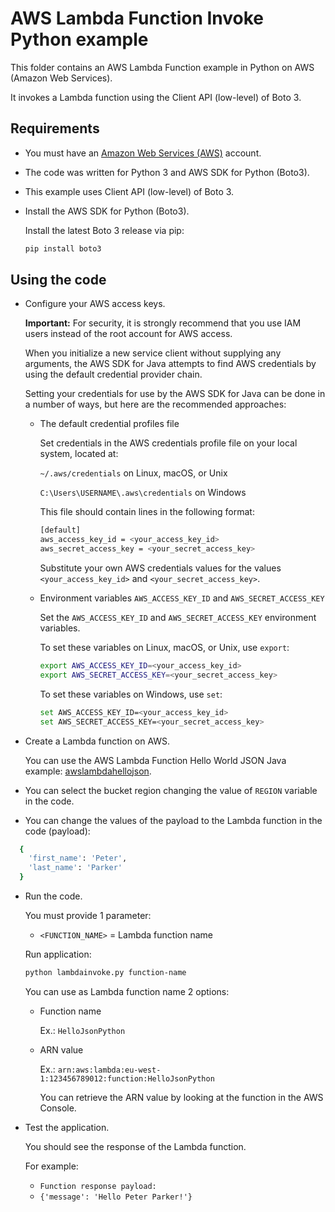 # AWS Lambda Function Invoke Python example

This folder contains an AWS Lambda Function example in Python on AWS (Amazon Web Services).

It invokes a Lambda function using the Client API (low-level) of Boto 3.

## Requirements

* You must have an [Amazon Web Services (AWS)](http://aws.amazon.com/) account.

* The code was written for Python 3 and AWS SDK for Python (Boto3).

* This example uses Client API (low-level) of Boto 3.

* Install the AWS SDK for Python (Boto3).

  Install the latest Boto 3 release via pip:

  ```bash
  pip install boto3
  ```

## Using the code

* Configure your AWS access keys.

  **Important:** For security, it is strongly recommend that you use IAM users instead of the root account for AWS access.

  When you initialize a new service client without supplying any arguments, the AWS SDK for Java attempts to find AWS credentials by using the default credential provider chain.

  Setting your credentials for use by the AWS SDK for Java can be done in a number of ways, but here are the recommended approaches:

  * The default credential profiles file
  
    Set credentials in the AWS credentials profile file on your local system, located at:

    `~/.aws/credentials` on Linux, macOS, or Unix

    `C:\Users\USERNAME\.aws\credentials` on Windows

    This file should contain lines in the following format:

    ```bash
    [default]
    aws_access_key_id = <your_access_key_id>
    aws_secret_access_key = <your_secret_access_key>
    ```
    Substitute your own AWS credentials values for the values `<your_access_key_id>` and `<your_secret_access_key>`.

  * Environment variables `AWS_ACCESS_KEY_ID` and `AWS_SECRET_ACCESS_KEY`
  
    Set the `AWS_ACCESS_KEY_ID` and `AWS_SECRET_ACCESS_KEY` environment variables.

    To set these variables on Linux, macOS, or Unix, use `export`:

    ```bash
    export AWS_ACCESS_KEY_ID=<your_access_key_id>
    export AWS_SECRET_ACCESS_KEY=<your_secret_access_key>
    ```

    To set these variables on Windows, use `set`:

    ```bash
    set AWS_ACCESS_KEY_ID=<your_access_key_id>
    set AWS_SECRET_ACCESS_KEY=<your_secret_access_key>
    ```

* Create a Lambda function on AWS.

  You can use the AWS Lambda Function Hello World JSON Java example: [awslambdahellojson](/awslambdahellojson).

* You can select the bucket region changing the value of `REGION` variable in the code.

* You can change the values of the payload to the Lambda function in the code (payload):

```bash
  {
    'first_name': 'Peter',
    'last_name': 'Parker'
  }
  ```

* Run the code.

  You must provide 1 parameter:
  
  * `<FUNCTION_NAME>` = Lambda function name

  Run application:

  ```bash
  python lambdainvoke.py function-name
  ```

  You can use as Lambda function name 2 options:
  
  * Function name
    
    Ex.: `HelloJsonPython`

  * ARN value
  
    Ex.: `arn:aws:lambda:eu-west-1:123456789012:function:HelloJsonPython`
  
    You can retrieve the ARN value by looking at the function in the AWS Console.

* Test the application.

  You should see the response of the Lambda function.

  For example:

  * `Function response payload:`
  * `{'message': 'Hello Peter Parker!'}`
